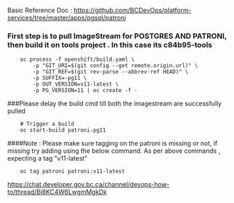 Basic Reference Doc : https://github.com/BCDevOps/platform-services/tree/master/apps/pgsql/patroni

### First step is to pull ImageStream for POSTGRES AND PATRONI, then build it on tools project . In this case its  c84b95-tools

        oc process -f openshift/build.yaml \
            -p "GIT_URI=$(git config --get remote.origin.url)" \
            -p "GIT_REF=$(git rev-parse --abbrev-ref HEAD)" \
            -p SUFFIX=-pg11 \
            -p OUT_VERSION=v11-latest \
            -p PG_VERSION=11 | oc create -f -

###Please delay the build cmd till both the imagestream are successfully pulled

        # Trigger a build
        oc start-build patroni-pg11
        
####Note : Please make sure tagging on the patroni is missing or not, if missing try adding using the below command. As per above commands , expecting a tag "v11-latest"

   
        oc tag patroni patroni:v11-latest












https://chat.developer.gov.bc.ca/channel/devops-how-to/thread/Bi8KC4W6LwgmMgkDk
